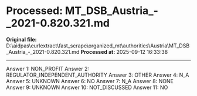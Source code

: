 # Processed: MT_DSB_Austria_-_2021-0.820.321.md

**Original file:** D:\aidpas\eurlextract\fast_scrape\organized_mt\authorities\Austria\MT_DSB_Austria_-_2021-0.820.321.md
**Processed at:** 2025-09-12 16:33:38

---

Answer 1: NON_PROFIT
Answer 2: REGULATOR_INDEPENDENT_AUTHORITY
Answer 3: OTHER
Answer 4: N_A
Answer 5: UNKNOWN
Answer 6: NO
Answer 7: N_A
Answer 8: NONE
Answer 9: UNKNOWN
Answer 10: NOT_DISCUSSED
Answer 11: NO